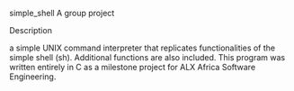 simple_shell
A group project

Description

a simple UNIX command interpreter that replicates functionalities of the simple shell (sh). Additional functions are also included. This program was written entirely in C as a milestone project for ALX Africa Software Engineering.


